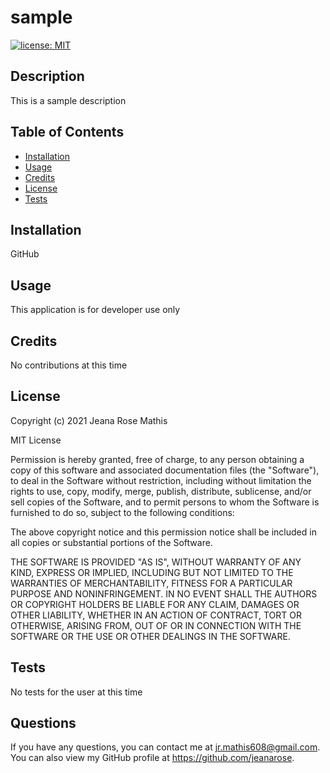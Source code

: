 # sample
[![license: MIT](https://img.shields.io/badge/License-MIT-yellow.svg)](https://opensource.org/licenses/MIT)
  
## Description
This is a sample description
## Table of Contents
* [Installation](#installation)
* [Usage](#usage)
* [Credits](#credits)
* [License](#license)
* [Tests](#tests)

## Installation
GitHub
## Usage
This application is for developer use only
## Credits
No contributions at this time
## License
Copyright (c) 2021 Jeana Rose Mathis

MIT License
    
Permission is hereby granted, free of charge, to any person obtaining a copy
of this software and associated documentation files (the "Software"), to deal
in the Software without restriction, including without limitation the rights
to use, copy, modify, merge, publish, distribute, sublicense, and/or sell
copies of the Software, and to permit persons to whom the Software is
furnished to do so, subject to the following conditions:
    
The above copyright notice and this permission notice shall be included in all
copies or substantial portions of the Software.
    
THE SOFTWARE IS PROVIDED "AS IS", WITHOUT WARRANTY OF ANY KIND, EXPRESS OR
IMPLIED, INCLUDING BUT NOT LIMITED TO THE WARRANTIES OF MERCHANTABILITY,
FITNESS FOR A PARTICULAR PURPOSE AND NONINFRINGEMENT. IN NO EVENT SHALL THE
AUTHORS OR COPYRIGHT HOLDERS BE LIABLE FOR ANY CLAIM, DAMAGES OR OTHER
LIABILITY, WHETHER IN AN ACTION OF CONTRACT, TORT OR OTHERWISE, ARISING FROM,
OUT OF OR IN CONNECTION WITH THE SOFTWARE OR THE USE OR OTHER DEALINGS IN THE
SOFTWARE. 
## Tests
No tests for the user at this time
## Questions
If you have any questions, you can contact me at jr.mathis608@gmail.com. 
You can also view my GitHub profile at https://github.com/jeanarose.
  